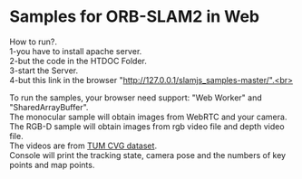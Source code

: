 # Samples for ORB-SLAM2 in Web

How to run?.<br>
1-you have to install apache server.<br>
2-but the code in the HTDOC Folder.<br>
3-start the Server.<br>
4-but this link in the browser "http://127.0.0.1/slamjs_samples-master/".<br>


To run the samples, your browser need support: "Web Worker" and "SharedArrayBuffer".<br>
The monocular sample will obtain images from WebRTC and your camera.<br>
The RGB-D sample will obtain images from rgb video file and depth video file. <br>The videos are from [TUM CVG dataset](https://vision.in.tum.de/data/datasets/rgbd-dataset/download).<br>
Console will print the tracking state, camera pose and the numbers of key points and map points.
